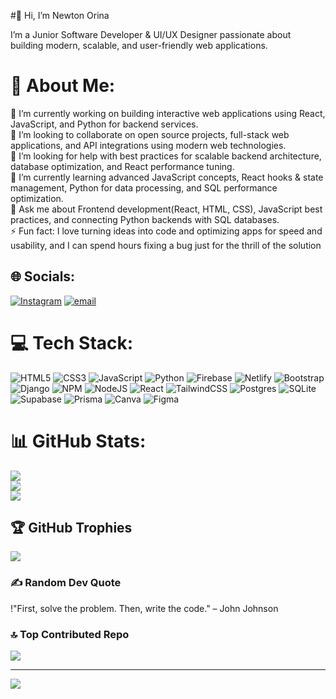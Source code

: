 #👋 Hi, I’m Newton Orina

I’m a Junior Software Developer & UI/UX Designer passionate about building modern, scalable, and user-friendly web applications.

# 💫 About Me:
🔭 I’m currently working on building interactive web applications using React, JavaScript, and Python for backend services.<br>👯 I’m looking to collaborate on open source projects, full-stack web applications, and API integrations using modern web technologies.<br>🤝 I’m looking for help with best practices for scalable backend architecture, database optimization, and React performance tuning.<br>🌱 I’m currently learning advanced JavaScript concepts, React hooks & state management, Python for data processing, and SQL performance optimization.<br>💬 Ask me about Frontend development(React, HTML, CSS), JavaScript best practices, and connecting Python backends with SQL databases.<br>⚡ Fun fact: I love turning ideas into code and optimizing apps for speed and usability, and I can spend hours fixing a bug just for the thrill of the solution


## 🌐 Socials:
[![Instagram](https://img.shields.io/badge/Instagram-%23E4405F.svg?logo=Instagram&logoColor=white)](https://instagram.com/_o.n.g.e.r.i) [![email](https://img.shields.io/badge/Email-D14836?logo=gmail&logoColor=white)](mailto:ongerinewton10@gmail.com) 

# 💻 Tech Stack:
![HTML5](https://img.shields.io/badge/html5-%23E34F26.svg?style=for-the-badge&logo=html5&logoColor=white) ![CSS3](https://img.shields.io/badge/css3-%231572B6.svg?style=for-the-badge&logo=css3&logoColor=white) ![JavaScript](https://img.shields.io/badge/javascript-%23323330.svg?style=for-the-badge&logo=javascript&logoColor=%23F7DF1E) ![Python](https://img.shields.io/badge/python-3670A0?style=for-the-badge&logo=python&logoColor=ffdd54) ![Firebase](https://img.shields.io/badge/firebase-%23039BE5.svg?style=for-the-badge&logo=firebase) ![Netlify](https://img.shields.io/badge/netlify-%23000000.svg?style=for-the-badge&logo=netlify&logoColor=#00C7B7) ![Bootstrap](https://img.shields.io/badge/bootstrap-%238511FA.svg?style=for-the-badge&logo=bootstrap&logoColor=white) ![Django](https://img.shields.io/badge/django-%23092E20.svg?style=for-the-badge&logo=django&logoColor=white) ![NPM](https://img.shields.io/badge/NPM-%23CB3837.svg?style=for-the-badge&logo=npm&logoColor=white) ![NodeJS](https://img.shields.io/badge/node.js-6DA55F?style=for-the-badge&logo=node.js&logoColor=white) ![React](https://img.shields.io/badge/react-%2320232a.svg?style=for-the-badge&logo=react&logoColor=%2361DAFB) ![TailwindCSS](https://img.shields.io/badge/tailwindcss-%2338B2AC.svg?style=for-the-badge&logo=tailwind-css&logoColor=white) ![Postgres](https://img.shields.io/badge/postgres-%23316192.svg?style=for-the-badge&logo=postgresql&logoColor=white) ![SQLite](https://img.shields.io/badge/sqlite-%2307405e.svg?style=for-the-badge&logo=sqlite&logoColor=white) ![Supabase](https://img.shields.io/badge/Supabase-3ECF8E?style=for-the-badge&logo=supabase&logoColor=white) ![Prisma](https://img.shields.io/badge/Prisma-3982CE?style=for-the-badge&logo=Prisma&logoColor=white) ![Canva](https://img.shields.io/badge/Canva-%2300C4CC.svg?style=for-the-badge&logo=Canva&logoColor=white) ![Figma](https://img.shields.io/badge/figma-%23F24E1E.svg?style=for-the-badge&logo=figma&logoColor=white)
# 📊 GitHub Stats:
![](https://github-readme-stats.vercel.app/api?username=Ongeri123&theme=dark&hide_border=false&include_all_commits=false&count_private=false)<br/>
![](https://nirzak-streak-stats.vercel.app/?user=Ongeri123&theme=dark&hide_border=false)<br/>
![](https://github-readme-stats.vercel.app/api/top-langs/?username=Ongeri123&theme=dark&hide_border=false&include_all_commits=false&count_private=false&layout=compact)

## 🏆 GitHub Trophies
![](https://github-profile-trophy.vercel.app/?username=Ongeri123&theme=radical&no-frame=false&no-bg=true&margin-w=4)

### ✍️ Random Dev Quote
!"First, solve the problem. Then, write the code." – John Johnson

### 🔝 Top Contributed Repo
![](https://github-contributor-stats.vercel.app/api?username=Ongeri123&limit=5&theme=dark&combine_all_yearly_contributions=true)

---
[![](https://visitcount.itsvg.in/api?id=Ongeri123&icon=0&color=0)](https://visitcount.itsvg.in)

<!-- Proudly created with GPRM ( https://gprm.itsvg.in ) -->
